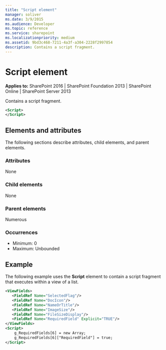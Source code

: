 ```yaml
---
title: "Script element"
manager: soliver
ms.date: 3/9/2015
ms.audience: Developer
ms.topic: reference
ms.service: sharepoint
ms.localizationpriority: medium
ms.assetid: 9bd3c468-7211-4a3f-a304-2228f2997854
description: Contains a script fragment.
---
```


# Script element

**Applies to:** SharePoint 2016 | SharePoint Foundation 2013 | SharePoint Online | SharePoint Server 2013
  
Contains a script fragment.
  
```XML
<Script>
</Script>
```

## Elements and attributes

The following sections describe attributes, child elements, and parent elements.

### Attributes

None
   
### Child elements

None 
   
### Parent elements

Numerous 
   
### Occurrences

- Minimum: 0
- Maximum: Unbounded  
   
## Example

The following example uses the **Script** element to contain a script fragment that executes within a view of a list. 
  
```XML
<ViewFields>
   <FieldRef Name="SelectedFlag"/>
   <FieldRef Name="DocIcon"/>
   <FieldRef Name="NameOrTitle"/>
   <FieldRef Name="ImageSize"/>
   <FieldRef Name="FileSizeDisplay"/>
   <FieldRef Name="RequiredField" Explicit="TRUE"/>
</ViewFields>
<Script>
    g_RequiredFields[6] = new Array;
    g_RequiredFields[6]["RequiredField"] = true;
</Script>
```


